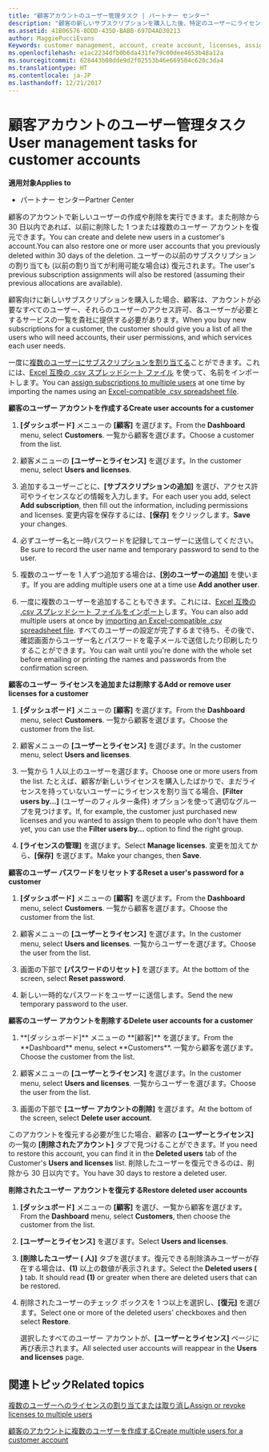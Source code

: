 ```yaml
---
title: "顧客アカウントのユーザー管理タスク | パートナー センター"
description: "顧客の新しいサブスクリプションを購入した後、特定のユーザーにライセンスを割り当てることができます。"
ms.assetid: 41B06576-8DDD-435D-BABB-697D4AD30213
author: MaggiePucciEvans
Keywords: customer management, account, create account, licenses, assign license, user management, password, reset password, change password
ms.openlocfilehash: e1ac2234dfb0b6da431fe79c00dee4653b48a12a
ms.sourcegitcommit: 628443b08dde9d2f02553b46e669504c620c3da4
ms.translationtype: HT
ms.contentlocale: ja-JP
ms.lasthandoff: 12/21/2017
---
```

# <a name="user-management-tasks-for-customer-accounts"></a><span data-ttu-id="cfd75-103">顧客アカウントのユーザー管理タスク</span><span class="sxs-lookup"><span data-stu-id="cfd75-103">User management tasks for customer accounts</span></span>

**<span data-ttu-id="cfd75-104">適用対象</span><span class="sxs-lookup"><span data-stu-id="cfd75-104">Applies to</span></span>**

-  <span data-ttu-id="cfd75-105">パートナー センター</span><span class="sxs-lookup"><span data-stu-id="cfd75-105">Partner Center</span></span>



<span data-ttu-id="cfd75-106">顧客のアカウントで新しいユーザーの作成や削除を実行できます。また削除から 30 日以内であれば、以前に削除した 1 つまたは複数のユーザー アカウントを復元できます。</span><span class="sxs-lookup"><span data-stu-id="cfd75-106">You can create and delete new users in a customer's account.You can also restore one or more user accounts that you previously deleted within 30 days of the deletion.</span></span> <span data-ttu-id="cfd75-107">ユーザーの以前のサブスクリプションの割り当ても (以前の割り当てが利用可能な場合は) 復元されます。</span><span class="sxs-lookup"><span data-stu-id="cfd75-107">The user's previous subscription assignments will also be restored (assuming their previous allocations are available).</span></span>

<span data-ttu-id="cfd75-108">顧客向けに新しいサブスクリプションを購入した場合、顧客は、アカウントが必要なすべてのユーザー、それらのユーザーのアクセス許可、各ユーザーが必要とするサービスの一覧を貴社に提供する必要があります。</span><span class="sxs-lookup"><span data-stu-id="cfd75-108">When you buy new subscriptions for a customer,  the customer should give you a list of all the users who will need accounts, their user permissions, and which services each user needs.</span></span>  

<span data-ttu-id="cfd75-109">一度に[複数のユーザーにサブスクリプションを割り当てる](bulk-license-provisioning-for-multiple-users.md)ことができます。これには、[Excel 互換の .csv スプレッドシート ファイル](adding-multiple-users-to-a-customer-account.md) を使って、名前をインポートします。</span><span class="sxs-lookup"><span data-stu-id="cfd75-109">You can [assign subscriptions to multiple users](bulk-license-provisioning-for-multiple-users.md) at one time by importing the names using an [Excel-compatible .csv spreadsheet file](adding-multiple-users-to-a-customer-account.md).</span></span>

<a href="" id="createuseraccounts"></a>
<span data-ttu-id="cfd75-110">**顧客のユーザー アカウントを作成する**</span><span class="sxs-lookup"><span data-stu-id="cfd75-110">**Create user accounts for a customer**</span></span>

1.  <span data-ttu-id="cfd75-111">**[ダッシュボード]** メニューの **[顧客]** を選びます。</span><span class="sxs-lookup"><span data-stu-id="cfd75-111">From the **Dashboard** menu, select **Customers**.</span></span> <span data-ttu-id="cfd75-112">一覧から顧客を選びます。</span><span class="sxs-lookup"><span data-stu-id="cfd75-112">Choose a customer from the list.</span></span>

2.  <span data-ttu-id="cfd75-113">顧客メニューの **[ユーザーとライセンス]** を選びます。</span><span class="sxs-lookup"><span data-stu-id="cfd75-113">In the customer menu, select **Users and licenses**.</span></span>

3.  <span data-ttu-id="cfd75-114">追加するユーザーごとに、**[サブスクリプションの追加]** を選び、アクセス許可やライセンスなどの情報を入力します。</span><span class="sxs-lookup"><span data-stu-id="cfd75-114">For each user you add, select **Add subscription**, then fill out the information, including permissions and licenses.</span></span> <span data-ttu-id="cfd75-115">変更内容を保存するには、**[保存]** をクリックします。</span><span class="sxs-lookup"><span data-stu-id="cfd75-115">**Save** your changes.</span></span>

4.  <span data-ttu-id="cfd75-116">必ずユーザー名と一時パスワードを記録してユーザーに送信してください。</span><span class="sxs-lookup"><span data-stu-id="cfd75-116">Be sure to record the user name and temporary password to send to the user.</span></span> 

5.  <span data-ttu-id="cfd75-117">複数のユーザーを 1 人ずつ追加する場合は、**[別のユーザーの追加]** を使います。</span><span class="sxs-lookup"><span data-stu-id="cfd75-117">If you are adding multiple users one at a time use **Add another user**.</span></span> 

6. <span data-ttu-id="cfd75-118">一度に複数のユーザーを追加することもできます。これには、[Excel 互換の .csv スプレッドシート ファイルをインポート](adding-multiple-users-to-a-customer-account.md)します。</span><span class="sxs-lookup"><span data-stu-id="cfd75-118">You can also add multiple users at once by [importing an Excel-compatible .csv spreadsheet file](adding-multiple-users-to-a-customer-account.md).</span></span> <span data-ttu-id="cfd75-119">すべてのユーザーの設定が完了するまで待ち、その後で、確認画面からユーザー名とパスワードを電子メールで送信したり印刷したりすることができます。</span><span class="sxs-lookup"><span data-stu-id="cfd75-119">You can wait until you're done with the whole set before emailing or printing the names and passwords from the confirmation screen.</span></span>

<a href="" id="userlicensing"></a>
<span data-ttu-id="cfd75-120">**顧客のユーザー ライセンスを追加または削除する**</span><span class="sxs-lookup"><span data-stu-id="cfd75-120">**Add or remove user licenses for a customer**</span></span>

1.  <span data-ttu-id="cfd75-121">**[ダッシュボード]** メニューの **[顧客]** を選びます。</span><span class="sxs-lookup"><span data-stu-id="cfd75-121">From the **Dashboard** menu, select **Customers**.</span></span> <span data-ttu-id="cfd75-122">一覧から顧客を選びます。</span><span class="sxs-lookup"><span data-stu-id="cfd75-122">Choose the customer from the list.</span></span>

2.  <span data-ttu-id="cfd75-123">顧客メニューの **[ユーザーとライセンス]** を選びます。</span><span class="sxs-lookup"><span data-stu-id="cfd75-123">In the customer menu, select **Users and licenses**.</span></span>

3.  <span data-ttu-id="cfd75-124">一覧から 1 人以上のユーザーを選びます。</span><span class="sxs-lookup"><span data-stu-id="cfd75-124">Choose one or more users from the list.</span></span> <span data-ttu-id="cfd75-125">たとえば、顧客が新しいライセンスを購入したばかりで、まだライセンスを持っていないユーザーにライセンスを割り当てる場合、**[Filter users by...]** (ユーザーのフィルター条件) オプションを使って適切なグループを見つけます。</span><span class="sxs-lookup"><span data-stu-id="cfd75-125">If, for example, the customer just purchased new licenses and you wanted to assign them to people who don't have them yet, you can use the **Filter users by...** option to find the right group.</span></span>

4.  <span data-ttu-id="cfd75-126">**[ライセンスの管理]** を選びます。</span><span class="sxs-lookup"><span data-stu-id="cfd75-126">Select **Manage licenses**.</span></span> <span data-ttu-id="cfd75-127">変更を加えてから、**[保存]** を選びます。</span><span class="sxs-lookup"><span data-stu-id="cfd75-127">Make your changes, then **Save**.</span></span>

<a href="" id="resetpassword"></a>
<span data-ttu-id="cfd75-128">**顧客のユーザー パスワードをリセットする**</span><span class="sxs-lookup"><span data-stu-id="cfd75-128">**Reset a user's password for a customer**</span></span>

1.  <span data-ttu-id="cfd75-129">**[ダッシュボード]** メニューの **[顧客]** を選びます。</span><span class="sxs-lookup"><span data-stu-id="cfd75-129">From the **Dashboard** menu, select **Customers**.</span></span> <span data-ttu-id="cfd75-130">一覧から顧客を選びます。</span><span class="sxs-lookup"><span data-stu-id="cfd75-130">Choose the customer from the list.</span></span>

2.  <span data-ttu-id="cfd75-131">顧客メニューの **[ユーザーとライセンス]** を選びます。</span><span class="sxs-lookup"><span data-stu-id="cfd75-131">In the customer menu, select **Users and licenses**.</span></span> <span data-ttu-id="cfd75-132">一覧からユーザーを選びます。</span><span class="sxs-lookup"><span data-stu-id="cfd75-132">Choose the user from the list.</span></span>

3.  <span data-ttu-id="cfd75-133">画面の下部で **[パスワードのリセット]** を選びます。</span><span class="sxs-lookup"><span data-stu-id="cfd75-133">At the bottom of the screen, select **Reset password**.</span></span> 

4.  <span data-ttu-id="cfd75-134">新しい一時的なパスワードをユーザーに送信します。</span><span class="sxs-lookup"><span data-stu-id="cfd75-134">Send the new temporary password to the user.</span></span>

<a href="" id="deleteuseraccounts"></a>
<span data-ttu-id="cfd75-135">**顧客のユーザー アカウントを削除する**</span><span class="sxs-lookup"><span data-stu-id="cfd75-135">**Delete user accounts for a customer**</span></span>

1.  <span data-ttu-id="cfd75-136">
          **[ダッシュボード]** メニューの **[顧客]** を選びます。</span><span class="sxs-lookup"><span data-stu-id="cfd75-136">From the **Dashboard** menu, select **Customers**.</span></span> <span data-ttu-id="cfd75-137">一覧から顧客を選びます。</span><span class="sxs-lookup"><span data-stu-id="cfd75-137">Choose the customer from the list.</span></span>

2.  <span data-ttu-id="cfd75-138">顧客メニューの **[ユーザーとライセンス]** を選びます。</span><span class="sxs-lookup"><span data-stu-id="cfd75-138">In the customer menu, select **Users and licenses**.</span></span> <span data-ttu-id="cfd75-139">一覧からユーザーを選びます。</span><span class="sxs-lookup"><span data-stu-id="cfd75-139">Choose the user from the list.</span></span>

3.  <span data-ttu-id="cfd75-140">画面の下部で **[ユーザー アカウントの削除]** を選びます。</span><span class="sxs-lookup"><span data-stu-id="cfd75-140">At the bottom of the screen, select **Delete user account**.</span></span>

<span data-ttu-id="cfd75-141">このアカウントを復元する必要が生じた場合、顧客の **[ユーザーとライセンス]** の一覧の **[削除されたアカウント]** タブで見つけることができます。</span><span class="sxs-lookup"><span data-stu-id="cfd75-141">If you need to restore this account, you can find it in the **Deleted users** tab of the Customer's **Users and licenses** list.</span></span> <span data-ttu-id="cfd75-142">削除したユーザーを復元できるのは、削除から 30 日以内です。</span><span class="sxs-lookup"><span data-stu-id="cfd75-142">You have 30 days to restore a deleted user.</span></span>

<a href="" id="restoreuseraccounts"></a>
<span data-ttu-id="cfd75-143">**削除されたユーザー アカウントを復元する**</span><span class="sxs-lookup"><span data-stu-id="cfd75-143">**Restore deleted user accounts**</span></span>

1.  <span data-ttu-id="cfd75-144">**[ダッシュボード]** メニューの **[顧客]** を選び、一覧から顧客を選びます。</span><span class="sxs-lookup"><span data-stu-id="cfd75-144">From the **Dashboard** menu, select **Customers**, then choose the customer from the list.</span></span>

2.  <span data-ttu-id="cfd75-145">**[ユーザーとライセンス]** を選びます。</span><span class="sxs-lookup"><span data-stu-id="cfd75-145">Select **Users and licenses**.</span></span>

3.  <span data-ttu-id="cfd75-146">**[削除したユーザー ( 人)]** タブを選びます。復元できる削除済みユーザーが存在する場合は、**(1)** 以上の数値が表示されます。</span><span class="sxs-lookup"><span data-stu-id="cfd75-146">Select the **Deleted users ( )** tab. It should read **(1)** or greater when there are deleted users that can be restored.</span></span>

4.  <span data-ttu-id="cfd75-147">削除されたユーザーのチェック ボックスを 1 つ以上を選択し、**[復元]** を選びます。</span><span class="sxs-lookup"><span data-stu-id="cfd75-147">Select one or more of the deleted users' checkboxes and then select **Restore**.</span></span>

    <span data-ttu-id="cfd75-148">選択したすべてのユーザー アカウントが、**[ユーザーとライセンス]** ページに再び表示されます。</span><span class="sxs-lookup"><span data-stu-id="cfd75-148">All selected user accounts will reappear in the **Users and licenses** page.</span></span>

## <a name="related-topics"></a><span data-ttu-id="cfd75-149">関連トピック</span><span class="sxs-lookup"><span data-stu-id="cfd75-149">Related topics</span></span>


[<span data-ttu-id="cfd75-150">複数のユーザーへのライセンスの割り当てまたは取り消し</span><span class="sxs-lookup"><span data-stu-id="cfd75-150">Assign or revoke licenses to multiple users</span></span>](bulk-license-provisioning-for-multiple-users.md)

[<span data-ttu-id="cfd75-151">顧客のアカウントに複数のユーザーを作成する</span><span class="sxs-lookup"><span data-stu-id="cfd75-151">Create multiple users for a customer account</span></span>](adding-multiple-users-to-a-customer-account.md)

 

 



